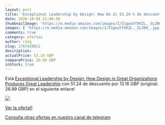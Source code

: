```yaml
---
layout: post
title: 'Exceptional Leadership by Design: How De al 51.24 % de descuento'
date: 2020-10-04 21:06:50
thumbnailImage: 'https://m.media-amazon.com/images/I/51gwuYfXKZL._SL200_.jpg'
images: [ 'https://m.media-amazon.com/images/I/51gwuYfXKZL._SL200_.jpg' ]
comments: true
category: ofertas
author: ring
slug: 1787439011
description:
actualPrice: 13.16 GBP
comparePrice: 26.99 GBP
inStock: true
---
```


Está [Exceptional Leadership by Design: How Design in Great Organizations Produces Great Leadership](https://www.amazon.co.uk/dp/1787439011/?tag=redken01-21) con 51.24 de descuento por 13.16 GBP (original: 26.99 GBP) en el siguiente enlace!

[![](https://m.media-amazon.com/images/I/51gwuYfXKZL._SL200_.jpg)](https://www.amazon.co.uk/dp/1787439011/?tag=redken01-21)

[Ver la oferta!!](https://www.amazon.co.uk/dp/1787439011/?tag=redken01-21)

[Consulta otras ofertas en nuestro canal de telegram](https://t.me/s/ofertas25)
